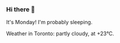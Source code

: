 ### Hi there :wave:

It's Monday! I'm probably sleeping.

Weather in Toronto: partly cloudy, at +23°C.
